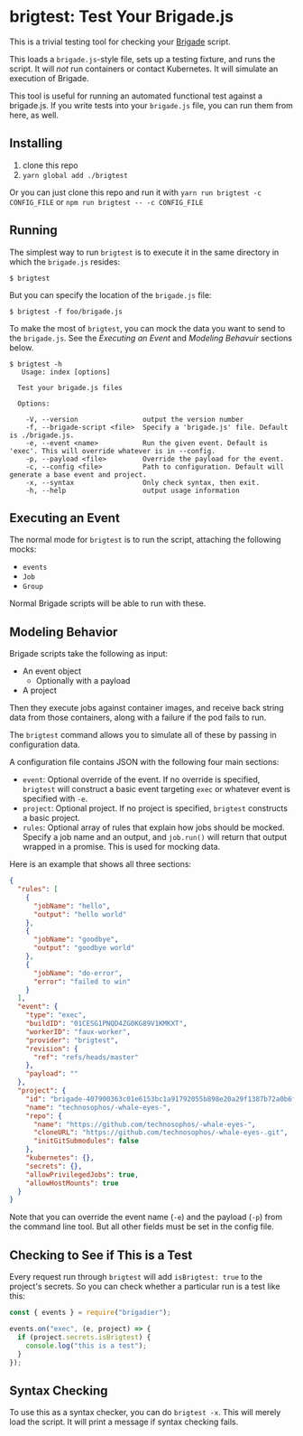 # brigtest: Test Your Brigade.js

This is a trivial testing tool for checking your [Brigade](https://brigade.sh) script.

This loads a `brigade.js`-style file, sets up a testing fixture, and runs the
script. It will _not_ run containers or contact Kubernetes. It will simulate
an execution of Brigade.

This tool is useful for running an automated functional test against a brigade.js.
If you write tests into your `brigade.js` file, you can run them from here, as
well.

## Installing

1. clone this repo
2. `yarn global add ./brigtest`

Or you can just clone this repo and run it with `yarn run brigtest -c CONFIG_FILE` or `npm run brigtest -- -c CONFIG_FILE`

## Running

The simplest way to run `brigtest` is to execute it in the same directory in which
the `brigade.js` resides:

```
$ brigtest
```

But you can specify the location of the `brigade.js` file:

```
$ brigtest -f foo/brigade.js
```

To make the most of `brigtest`, you can mock the data you want to send to the
`brigade.js`. See the *Executing an Event* and *Modeling Behavuir* sections below.


```console
$ brigtest -h
   Usage: index [options]

  Test your brigade.js files

  Options:

    -V, --version                output the version number
    -f, --brigade-script <file>  Specify a 'brigade.js' file. Default is ./brigade.js.
    -e, --event <name>           Run the given event. Default is 'exec'. This will override whatever is in --config.
    -p, --payload <file>         Override the payload for the event.
    -c, --config <file>          Path to configuration. Default will generate a base event and project.
    -x, --syntax                 Only check syntax, then exit.
    -h, --help                   output usage information
```

## Executing an Event

The normal mode for `brigtest` is to run the script, attaching the following
mocks:

- `events`
- `Job`
- `Group`

Normal Brigade scripts will be able to run with these.

## Modeling Behavior

Brigade scripts take the following as input:

- An event object
  - Optionally with a payload
- A project

Then they execute jobs against container images, and receive back string data
from those containers, along with a failure if the pod fails to run.

The `brigtest` command allows you to simulate all of these by passing in configuration
data.

A configuration file contains JSON with the following four main sections:

- `event`: Optional override of the event. If no override is specified, `brigtest`
  will construct a basic event targeting `exec` or whatever event is specified with `-e`.
- `project`: Optional project. If no project is specified, `brigtest` constructs a
  basic project.
- `rules`: Optional array of rules that explain how jobs should be mocked. Specify
  a job name and an output, and `job.run()` will return that output wrapped in a
  promise. This is used for mocking data.

Here is an example that shows all three sections:

```json
{
  "rules": [
    {
      "jobName": "hello",
      "output": "hello world"
    },
    {
      "jobName": "goodbye",
      "output": "goodbye world"
    },
    {
      "jobName": "do-error",
      "error": "failed to win"
    }
  ],
  "event": {
    "type": "exec",
    "buildID": "01CESG1PNQD4ZG0KG89V1KMKXT",
    "workerID": "faux-worker",
    "provider": "brigtest",
    "revision": {
      "ref": "refs/heads/master"
    },
    "payload": ""
  },
  "project": {
    "id": "brigade-407900363c01e6153bc1a91792055b898e20a29f1387b72a0b6f00",
    "name": "technosophos/-whale-eyes-",
    "repo": {
      "name": "https://github.com/technosophos/-whale-eyes-",
      "cloneURL": "https://github.com/technosophos/-whale-eyes-.git",
      "initGitSubmodules": false
    },
    "kubernetes": {},
    "secrets": {},
    "allowPrivilegedJobs": true,
    "allowHostMounts": true
  }
}
```

Note that you can override the event name (`-e`) and the payload (`-p`) from the
command line tool. But all other fields must be set in the config file.

## Checking to See if This is a Test

Every request run through `brigtest` will add `isBrigtest: true` to the project's secrets.
So you can check whether a particular run is a test like this:

```javascript
const { events } = require("brigadier");

events.on("exec", (e, project) => {
  if (project.secrets.isBrigtest) {
    console.log("this is a test");
  }
});
````

## Syntax Checking

To use this as a syntax checker, you can do `brigtest -x`. This will merely
load the script. It will print a message if syntax checking fails.

